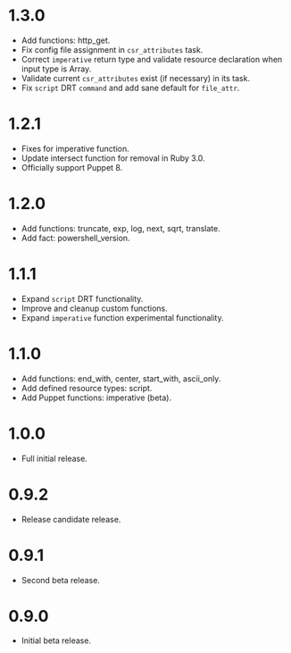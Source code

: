 # 1.3.0
- Add functions: http_get.
- Fix config file assignment in `csr_attributes` task.
- Correct `imperative` return type and validate resource declaration when input type is Array.
- Validate current `csr_attributes` exist (if necessary) in its task.
- Fix `script` DRT `command` and add sane default for `file_attr`.

# 1.2.1
- Fixes for imperative function.
- Update intersect function for removal in Ruby 3.0.
- Officially support Puppet 8.

# 1.2.0
- Add functions: truncate, exp, log, next, sqrt, translate.
- Add fact: powershell_version.

# 1.1.1
- Expand `script` DRT functionality.
- Improve and cleanup custom functions.
- Expand `imperative` function experimental functionality.

# 1.1.0
- Add functions: end_with, center, start_with, ascii_only.
- Add defined resource types: script.
- Add Puppet functions: imperative (beta).

# 1.0.0
- Full initial release.

# 0.9.2
- Release candidate release.

# 0.9.1
- Second beta release.

# 0.9.0
- Initial beta release.
